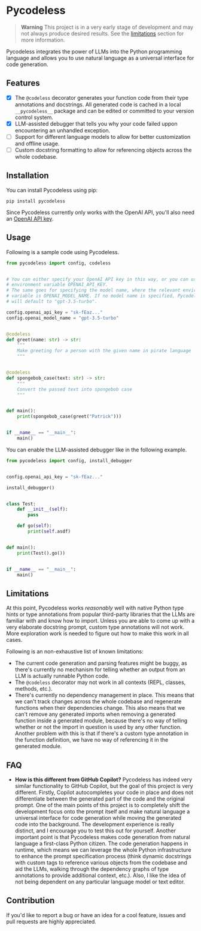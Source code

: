 # Pycodeless

> **Warning**
> This project is in a very early stage of development and may not always
> produce desired results. See the [limitations](#limitations) section for
> more information.

Pycodeless integrates the power of LLMs into the Python programming language
and allows you to use natural language as a universal interface for code
generation.

## Features

 - [x] The `@codeless` decorator generates your function code from their type
 annotations and docstrings. All generated code is cached in a local
 `__pycodeless__` package and can be edited or committed to your version
 control system.
 - [x] LLM-assisted debugger that tells you why your code failed uppon
 encountering an unhandled exception.
 - [ ] Support for different language models to allow for better customization
 and offline usage.
 - [ ] Custom docstring formatting to allow for referencing objects across the
 whole codebase.

## Installation

You can install Pycodeless using pip:

```
pip install pycodeless
```

Since Pycodeless currently only works with the OpenAI API, you'll also need an
[OpenAI API key][openai-api-keys].

## Usage

Following is a sample code using Pycodeless.

```python
from pycodeless import config, codeless


# You can either specify your OpenAI API key in this way, or you can use the
# environment variable OPENAI_API_KEY.
# The same goes for specifying the model name, where the relevant environment
# variable is OPENAI_MODEL_NAME. If no model name is specified, Pycodeless
# will default to "gpt-3.5-turbo".

config.openai_api_key = "sk-fEaz..."
config.openai_model_name = "gpt-3.5-turbo"


@codeless
def greet(name: str) -> str:
    """
    Make greeting for a person with the given name in pirate language
    """


@codeless
def spongebob_case(text: str) -> str:
    """
    Convert the passed text into spongebob case
    """


def main():
    print(spongebob_case(greet("Patrick")))


if __name__ == "__main__":
    main()

```

You can enable the LLM-assisted debugger like in the following example.

```python
from pycodeless import config, install_debugger


config.openai_api_key = "sk-fEaz..."

install_debugger()


class Test:
    def __init__(self):
        pass

    def go(self):
        print(self.asdf)


def main():
    print(Test().go())


if __name__ == "__main__":
    main()
```

## Limitations

At this point, Pycodeless works *reasonably* well with native Python type
hints or type annotations from popular third-party libraries that the LLMs
are familiar with and know how to import. Unless you are able to come up with
a very elaborate docstring prompt, custom type annotations will not work. More
exploration work is needed to figure out how to make this work in all cases.

Following is an non-exhaustive list of known limitations:

 - The current code generation and parsing features might be buggy, as there's
 currently no mechanism for telling whether an output from an LLM is actually
 runnable Python code.
 - The `@codeless` decorator may not work in all contexts (REPL, classes,
 methods, etc.).
 - There's currently no dependency management in place. This means that we
 can't track changes across the whole codebase and regenerate functions when
 their dependencies change. This also means that we can't remove any generated
 imports when removing a generated function inside a generated module, because
 there's no way of telling whether or not the import in question is used by
 any other function. Another problem with this is that if there's a custom
 type annotation in the function definition, we have no way of referencing it
 in the generated module.

## FAQ

 - **How is this different from GitHub Copilot?**
 Pycodeless has indeed very similar functionality to GitHub Copilot, but
 the goal of this project is very different. Firstly, Copilot autocompletes
 your code in place and does not differentiate between the generated part of
 the code and the original prompt. One of the main points of this project is
 to completely shift the development focus onto the prompt itself and make
 natural language a universal interface for code generation while moving the
 generated code into the background. The development experience is really
 distinct, and I encourage you to test this out for yourself. Another
 important point is that Pycodeless makes code generation from natural
 language a first-class Python citizen. The code generation happens in runtime,
 which means we can leverage the whole Python infrastructure to enhance the
 prompt specification process (think dynamic docstrings with custom tags to 
 reference various objects from the codebase and aid the LLMs, walking through
 the dependency graphs of type annotations to provide additional context, etc.).
 Also, I like the idea of not being dependent on any particular language model
 or text editor.

## Contribution

If you'd like to report a bug or have an idea for a cool feature, issues and
pull requests are highly appreciated.

[openai-api-keys]: https://platform.openai.com/account/api-keys

